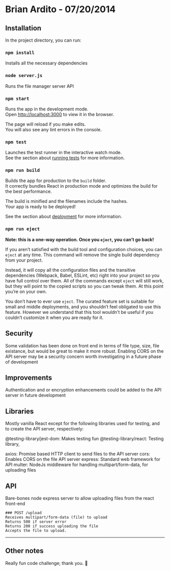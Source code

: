 # Brian Ardito - 07/20/2014

## Installation

In the project directory, you can run:

### `npm install`

Installs all the necessary dependencies

### `node server.js`

Runs the file manager server API

### `npm start`

Runs the app in the development mode.<br>
Open [http://localhost:3000](http://localhost:3000) to view it in the browser.

The page will reload if you make edits.<br>
You will also see any lint errors in the console.

### `npm test`

Launches the test runner in the interactive watch mode.<br>
See the section about [running tests](https://facebook.github.io/create-react-app/docs/running-tests) for more information.

### `npm run build`

Builds the app for production to the `build` folder.<br>
It correctly bundles React in production mode and optimizes the build for the best performance.

The build is minified and the filenames include the hashes.<br>
Your app is ready to be deployed!

See the section about [deployment](https://facebook.github.io/create-react-app/docs/deployment) for more information.

### `npm run eject`

**Note: this is a one-way operation. Once you `eject`, you can’t go back!**

If you aren’t satisfied with the build tool and configuration choices, you can `eject` at any time. This command will remove the single build dependency from your project.

Instead, it will copy all the configuration files and the transitive dependencies (Webpack, Babel, ESLint, etc) right into your project so you have full control over them. All of the commands except `eject` will still work, but they will point to the copied scripts so you can tweak them. At this point you’re on your own.

You don’t have to ever use `eject`. The curated feature set is suitable for small and middle deployments, and you shouldn’t feel obligated to use this feature. However we understand that this tool wouldn’t be useful if you couldn’t customize it when you are ready for it.

## Security

Some validation has been done on front end in terms of file type, size, file existance, but would be great to make it more robust.
Enabling CORS on the API server may be a security concern worth investigating in a future phase of development

## Improvements

Authentication and or encryption enhancements could be added to the API server in future development

## Libraries

Mostly vanilla React except for the following libraries used for testing, and to create the API server, respectively:

@testing-library/jest-dom: Makes testing fun
@testing-library/react: Testing library,

axios: Promise based HTTP client to send files to the API server
cors: Enables CORS on the file API server
express: Standard web framework for API
multer: NodeJs middleware for handling multipart/form-data, for uploading files

## API

Bare-bones node express server to allow uploading files from the react front-end
```
### POST /upload
Receives multipart/form-data (file) to upload
Returns 500 if server error
Returns 200 if success uploading the file
Accepts the file to upload.
```
---
## Other notes

Really fun code challenge; thank you. 🙂

